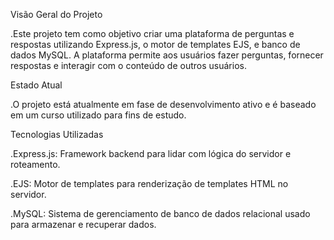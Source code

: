 Visão Geral do Projeto

   .Este projeto tem como objetivo criar uma plataforma de perguntas e respostas utilizando Express.js, o motor de templates EJS, e banco de dados MySQL. A plataforma permite aos         usuários fazer perguntas, fornecer respostas e interagir com o conteúdo de outros usuários.

Estado Atual 

   .O projeto está atualmente em fase de desenvolvimento ativo e é baseado em um curso utilizado para fins de estudo.

Tecnologias Utilizadas

   .Express.js: Framework backend para lidar com lógica do servidor e roteamento.

   .EJS: Motor de templates para renderização de templates HTML no servidor.

   .MySQL: Sistema de gerenciamento de banco de dados relacional usado para armazenar e recuperar dados.
